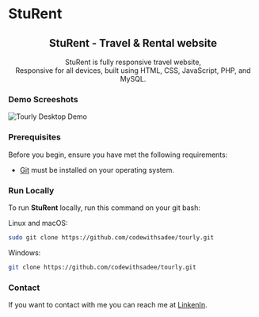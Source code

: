 # StuRent
<div align="center">
  
<h2 align="center">StuRent - Travel & Rental website</h2>

StuRent is fully responsive travel website, <br />Responsive for all devices, built using HTML, CSS, JavaScript, PHP, and MySQL.

</div>

### Demo Screeshots

![Tourly Desktop Demo](./readme-images/desktop.png "Desktop Demo")

### Prerequisites

Before you begin, ensure you have met the following requirements:

* [Git](https://git-scm.com/downloads "Download Git") must be installed on your operating system.

### Run Locally

To run **StuRent** locally, run this command on your git bash:

Linux and macOS:

```bash
sudo git clone https://github.com/codewithsadee/tourly.git
```

Windows:

```bash
git clone https://github.com/codewithsadee/tourly.git
```

### Contact

If you want to contact with me you can reach me at [LinkenIn](https://www.twitter.com/codewithsadee).
